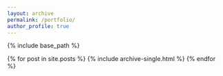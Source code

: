 ```yaml
---
layout: archive
permalink: /portfolio/
author_profile: true
---
```


{% include base_path %}

{% for post in site.posts %}
  {% include archive-single.html %}
{% endfor %}
